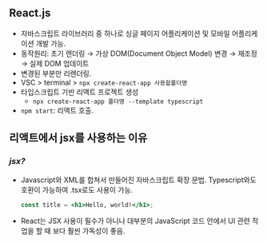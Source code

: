 ## React.js

- 자바스크립트 라이브러리 중 하나로 싱글 페이지 어플리케이션 및 모바일 어플리케이션 개발 가능.
- 동작원리: 초기 렌더링 → 가상 DOM(Document Object Model) 변경 → 재조정 → 실제 DOM 업데이트
- 변경된 부분만 리렌더링.
- VSC > terminal > `npx create-react-app 사용할폴더명`
- 타입스크립트 기반 리액트 프로젝트 생성
    - `npx create-react-app 폴더명 --template typescript`
- `npm start`: 리액트 호출.

## 리액트에서 jsx를 사용하는 이유
### *jsx?*
- Javascript와 XML를 합쳐서 만들어진 자바스크립트 확장 문법.
Typescript와도 호환이 가능하여 .tsx로도 사용이 가능.
    ```jsx
    const title = <h1>Hello, world!</h1>;
    ```
- React는 JSX 사용이 필수가 아니나 대부분의 JavaScript 코드 안에서 UI 관련 작업을 할 때 보다 훨씬 가독성이 좋음.
